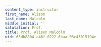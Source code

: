 ```yaml
---
content_type: instructor
first_name: Alison
last_name: Malcolm
middle_initial: ''
salutation: Prof.
title: Prof. Alison Malcolm
uid: 65db8804-a46f-0222-6baa-03c43015194e
---
```

